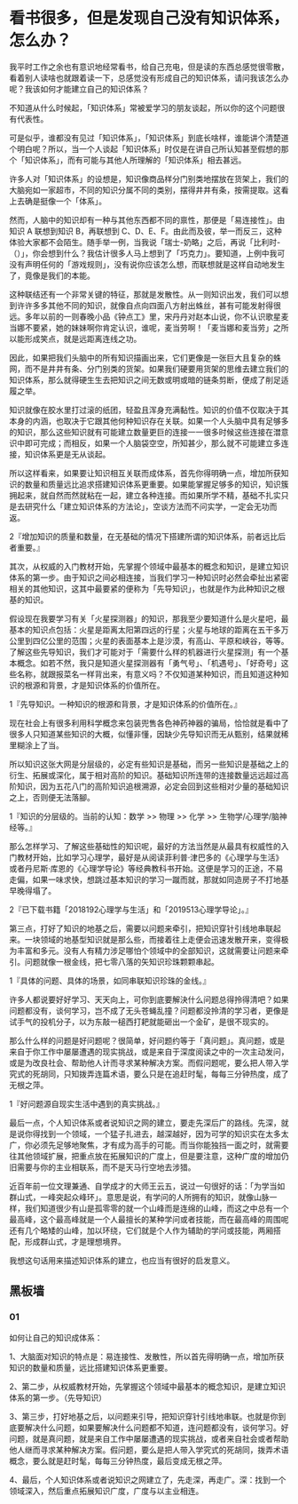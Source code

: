 # 看书很多，但是发现自己没有知识体系，怎么办？

我平时工作之余也有意识地经常看书，给自己充电，但是读的东西总感觉很零散，看着别人读啥也就跟着读一下，总感觉没有形成自己的知识体系，请问我该怎么办呢？我该如何才能建立自己的知识体系？

不知道从什么时候起，「知识体系」常被爱学习的朋友谈起，所以你的这个问题很有代表性。

可是似乎，谁都没有见过「知识体系」，「知识体系」到底长啥样，谁能讲个清楚道个明白呢？所以，当一个人谈起「知识体系」时仅是在讲自己所认知甚至假想的那个「知识体系」，而有可能与其他人所理解的「知识体系」相去甚远。

许多人对「知识体系」的设想是，知识像商品样分门别类地摆放在货架上，我们的大脑宛如一家超市，不同的知识分属不同的类别，摆得井井有条，按需提取。这看上去确是挺像一个「体系」。

然而，人脑中的知识却有一种与其他东西都不同的禀性，那便是「易连接性」。由知识 A 联想到知识 B，再联想到 C、D、E、F。由此而及彼，举一而反三，这种体验大家都不会陌生。随手举一例，当我说「瑞士-奶略」之后，再说「比利时-（）」，你会想到什么？我估计很多人马上想到了「巧克力」。要知道，上例中我可没有声明任何的「游戏规则」，没有说你应该怎么想，而联想就是这样自动地发生了，竟像是我们的本能。

这种联结还有一个非常关键的特征，那就是发散性。从一则知识出发，我们可以想到许许多多其他不同的知识，就像自点向四面八方射出蛛丝，甚有可能发射得很远。多年以前的一则春晚小品《钟点工》里，宋丹丹对赵本山说，你不认识歌星麦当娜不要紧，她的妹妹啊你肯定认识，谁呢，麦当劳啊！「麦当娜和麦当劳」之所以能形成笑点，就是远距离连线之功。

因此，如果把我们头脑中的所有知识描画出来，它们更像是一张巨大且复杂的蛛网，而不是井井有条、分门别类的货架。如果我们硬要用货架的思维去建立我们的知识体系，那么就得硬生生去把知识之间无数或明或暗的链条剪断，便成了削足适履之举。

知识就像在胶水里打过滚的纸团，轻盈且浑身充满黏性。知识的价值不仅取决于其本身的内涵，也取决于它跟其他何种知识存在关联。如果一个人头脑中具有足够多的知识，那么这些知识就有可能建立数量更巨的连接一一很多时候这些连接在澘意识中即可完成；而相反，如果一个人脑袋空空，所知甚少，那么就不可能建立多连接，知识体系更是无从谈起。

所以这样看来，如果要让知识相互关联而成体系，首先你得明确一点，增加所获知识的数量和质量远比追求搭建知识体系更重要。如果能掌握足够多的知识，知识簇拥起来，就自然而然就粘在一起，建立各种连接。而如果所学不精，基础不扎实只是去研究什么「建立知识体系的方法论」，空谈方法而不问实学，一定会无功而返。

2『增加知识的质量和数量，在无基础的情况下搭建所谓的知识体系，前者远比后者重要。』

其次，从权威的入门教材开始，先掌握个领域中最基本的概念和知识，是建立知识体系的第一步。由于知识之间必相连接，当我们学习一种知识时必然会牵扯出紧密相关的其他知识，这其中最要紧的便称为「先导知识」，也就是作为此种知识之根基的知识。

假设现在我要学习有关「火星探测器」的知识，那我至少要知道什么是火星吧，最基本的知识点包括：火星是距离太阳第四远的行星；火星与地球的距离在五干多万公里到四亿公里的范围；火星的表面基本上是沙漠，有高山、平原和峡谷，等等。了解这些先导知识，我们才可能对于「需要什么样的机器进行火星探测」有一个基本概念。如若不然，我只是知道火星探测器有「勇气号」、「机遇号」、「好奇号」这些名称，就跟报菜名一样背出来，有意义吗？不仅知道某种知识，而且知道这种知识的根源和背景，才是知识体系的价值所在。

1『先导知识。一种知识的根源和背景，才是知识体系的价值所在。』

现在社会上有很多利用科学概念来包装兜售各色神药神器的骗局，恰恰就是看中了很多人只知道某些知识的大概，似懂非懂，因缺少先导知识而无从甄别，结果就稀里糊涂上了当。

所以知识这张大网是分层级的，必定有些知识是基础，而另一些知识是基础之上的衍生、拓展或深化，属于相对高阶的知识。基础知识所连带的连接数量远远超过高阶知识，因为五花八门的高阶知识追根溯源，必定会回到这些相对少量的基础知识之上，否则便无法落腳。

1『知识的分层级的。当前的认知：数学 >> 物理 >> 化学 >> 生物学/心理学/脑神经等。』

那么怎样学习、了解这些基础性的知识呢，最好的方法当然是从最具有权威性的入门教材开始，比如学习心理学，最好是从阅读菲利普·津巴多的《心理学与生活》或者丹尼斯·库恩的《心理学导论》等经典教科书开始。这便是学习的正途，不易走偏，如果一味求快，想跳过基本知识的学习一蹴而就，那就如同造房子不打地基早晚得塌了。

2『已下载书籍「2018192心理学与生活」和「2019513心理学导论」。』

第三点，打好了知识的地基之后，需要以问题来牵引，把知识穿针引线地串联起来。一块领域的地基型知识就是那么些，而接着往上走便会迅速发散开来，变得极为丰富和多元。没有人有精力涉足哪怕个领域中的全部知识，这就需要让问题来牵引。问题就像一根金线，把七零八落的矢知识珍珠颗颗串起。

1『具体的问题、具体的场景，如同串联知识珍珠的金线。』

许多人都说要好好学习、天天向上，可你到底要解決什么问题总得拎得清吧？如果问题都没有，谈何学习，岂不成了无头苍蝇乱撞？问题都没拎清的学习者，更像是试手气的投机分子，以为东敲一槌西打耙就能砸出一个金矿，是很不现实的。

那么什么样的问题是好问题呢？很简单，好问题约等于「真问题」。真问题，或是来自于你工作中屡屡遭遇的现实挑战，或是来自于深度阅读之中的一次主动发问，或是为改良社会、帮助他人计而寻求某种解决方案。而假问题呢，要么把人带入学究式的死胡同，只知拨弄连篇术语，要么只是在追赶时髦，每每三分钟热度，成了无根之萍。

1『好问题源自现实生活中遇到的真实挑战。』

最后一点，个人知识体系或者说知识之网的建立，要走先深后广的路线。先深，就是说你得找到一个领域，一个猛子扎进去，越深越好，因为可学的知识实在太多太广，你必须先足够地聚焦，才有成为高手的可能。而当你能独挡一面之时，就需要往其他领域扩展，把重点放在拓展知识的广度上，但是要注意，这种广度的增加仍旧需要与你的主业相联系，而不是天马行空地去涉猎。

近百年前一位文理兼通、自学成才的大师王云五，说过一句很好的话：「为学当如群山式，一峰突起众峰环」。意思是说，有学问的人所拥有的知识，就像山脉一样，我们知道很少有山是孤零零的就一个山峰而是连绵的山峰，而这之中总有一个最高峰，这个最高峰就是一个人最擅长的某种学问或者技能，而在最高峰的周围呢还有几个略矮的山峰，加以环绕，它们就是个人作为辅助的学问或技能，两厢搭配，形成群山式，才是理想境界。

我想这句话用来描述知识体系的建立，也应当有很好的启发意义。

## 黑板墙

### 01

如何让自己的知识成体系：

1、大脑面对知识的特点是：易连接性、发散性，所以首先得明确一点，增加所获知识的数量和质量，远比搭建知识体系更重要。

2、第二步，从权威教材开始，先掌握这个领域中最基本的概念知识，是建立知识体系的第一步。（先导知识）

3、第三步，打好地基之后，以问题来引导，把知识穿针引线地串联。也就是你到底要解决什么问题，如果要解决什么问题都不知道，连问题都没有，谈何学习。好问题，就是真问题，就是来自工作中屡屡遭遇的现实挑战，或者来自社会或者帮助他人继而寻求某种解决方案。假问题，要么是把人带入学究式的死胡同，拨弄术语概念，要么就是赶时髦，每每三分钟热度，最后变成无根之萍。

4、最后，个人知识体系或者说知识之网建立了，先走深，再走广。深：找到一个领域深入，然后重点拓展知识广度，广度与以主业相连。
